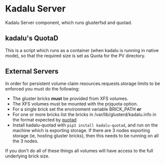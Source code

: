 # Kadalu Server

Kadalu Server component, which runs glusterfsd and quotad.

## kadalu's QuotaD

This is a script which runs as a container (when kadalu is running in native mode), so that the required size is set as Quota for the PV directory.

## External Servers

In order for persistent volume claim resources.requests.storage limits to be enforced you must do the following:

* The gluster bricks **must** be provided from XFS volumes.
* The XFS volumes must be mounted with the prjquota option.
* For a single brick set the environment variable BRICK_PATH
_**or**_
* For one or more bricks list the bricks in /var/lib/glusterd/kadalu.info in the format expected by [quotad](kadalu_quotad/quotad.py)
* Install kadalu-quotad with `pip3 install kadalu-quotad`, and run on the machine which is exporting storage. If there are 3 nodes exporting storage (ie, hosting gluster bricks), then this needs to be running on all the 3 nodes.

If you don't do all of these things all volumes will have access to the full underlying brick size.

